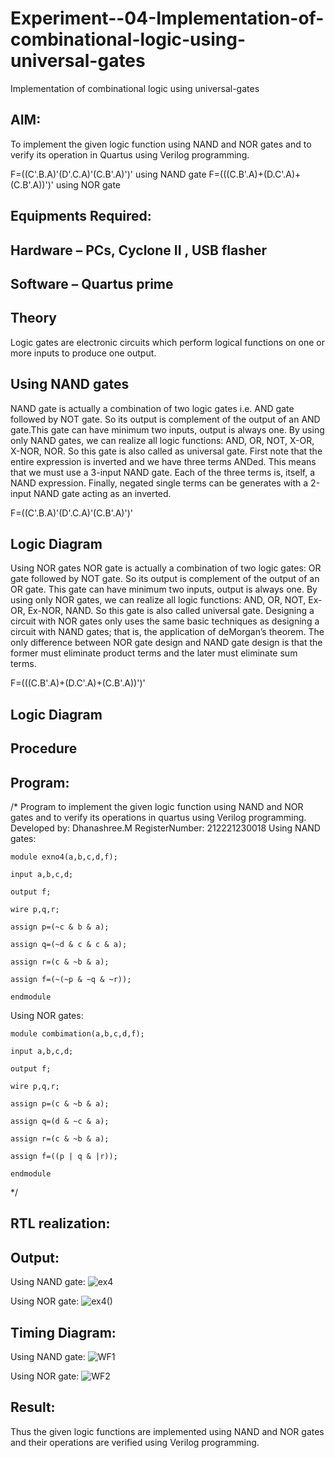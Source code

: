 # Experiment--04-Implementation-of-combinational-logic-using-universal-gates
Implementation of combinational logic using universal-gates
 
## AIM:
To implement the given logic function using NAND and NOR gates and to verify its operation in Quartus using Verilog programming.

F=((C'.B.A)'(D'.C.A)'(C.B'.A)')' using NAND gate
F=(((C.B'.A)+(D.C'.A)+(C.B'.A))')' using NOR gate
## Equipments Required:
## Hardware – PCs, Cyclone II , USB flasher
## Software – Quartus prime


## Theory
Logic gates are electronic circuits which perform logical functions on one or more inputs to produce one output. 

## Using NAND gates
NAND gate is actually a combination of two logic gates i.e. AND gate followed by NOT gate. So its output is complement of the output of an AND gate.This gate can have minimum two inputs, output is always one. By using only NAND gates, we can realize all logic functions: AND, OR, NOT, X-OR, X-NOR, NOR. So this gate is also called as universal gate. First note that the entire expression is inverted and we have three terms ANDed. This means that we must use a 3-input NAND gate. Each of the three terms is, itself, a NAND expression. Finally, negated single terms can be generates with a 2-input NAND gate acting as an inverted.

F=((C'.B.A)'(D'.C.A)'(C.B'.A)')'

## Logic Diagram

Using NOR gates
NOR gate is actually a combination of two logic gates: OR gate followed by NOT gate. So its output is complement of the output of an OR gate. This gate can have minimum two inputs, output is always one. By using only NOR gates, we can realize all logic functions: AND, OR, NOT, Ex-OR, Ex-NOR, NAND. So this gate is also called universal gate. Designing a circuit with NOR gates only uses the same basic techniques as designing a circuit with NAND gates; that is, the application of deMorgan’s theorem. The only difference between NOR gate design and NAND gate design is that the former must eliminate product terms and the later must eliminate sum terms.

F=(((C.B'.A)+(D.C'.A)+(C.B'.A))')'

## Logic Diagram
## Procedure
## Program:
/*
Program to implement the given logic function using NAND and NOR gates and to verify its operations in quartus using Verilog programming.
Developed by: Dhanashree.M
RegisterNumber:  212221230018
Using NAND gates:
~~~
module exno4(a,b,c,d,f);

input a,b,c,d;

output f;

wire p,q,r;

assign p=(~c & b & a);

assign q=(~d & c & c & a);

assign r=(c & ~b & a);

assign f=(~(~p & ~q & ~r));

endmodule
~~~
Using NOR gates:
```
module combimation(a,b,c,d,f);

input a,b,c,d;

output f;

wire p,q,r;

assign p=(c & ~b & a);

assign q=(d & ~c & a);

assign r=(c & ~b & a);

assign f=((p | q & |r));

endmodule
```
*/
## RTL realization:

## Output:
Using NAND gate:
![ex4](https://user-images.githubusercontent.com/94165415/192530689-ea3a11d6-2630-4b02-8cfd-ff31f380f216.png)

Using NOR gate:
![ex4()](https://user-images.githubusercontent.com/94165415/192531104-55e2f8d6-d406-4a9e-9888-80b6c5fca8cb.png)



## Timing Diagram:
Using NAND gate:
![WF1](https://user-images.githubusercontent.com/94165415/192530977-7be91e3b-3af4-4a2b-88fd-5024449bc25c.png)

Using NOR gate:
![WF2](https://user-images.githubusercontent.com/94165415/192531021-dd8f11e6-2f02-444c-9177-89fb32e2de4b.png)

## Result:
Thus the given logic functions are implemented using NAND and NOR gates and their operations are verified using Verilog programming.
